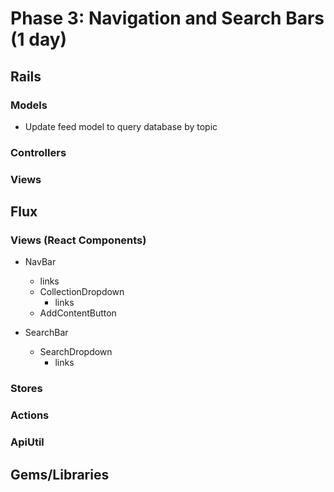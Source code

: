 # Phase 3: Navigation and Search Bars (1 day)

## Rails
### Models
* Update feed model to query database by topic

### Controllers

### Views

## Flux
### Views (React Components)
* NavBar
  - links
  - CollectionDropdown
    - links
  - AddContentButton

* SearchBar
  - SearchDropdown
    - links

### Stores

### Actions

### ApiUtil

## Gems/Libraries

